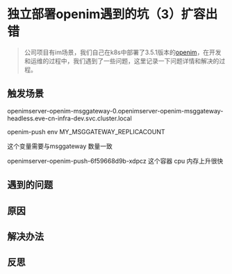 # 独立部署openim遇到的坑（3）扩容出错

> 公司项目有im场景，我们自己在k8s中部署了3.5.1版本的[openim](https://github.com/openimsdk)，在开发和运维的过程中，我们遇到了一些问题，这里记录一下问题详情和解决的过程。


## 触发场景
openimserver-openim-msggateway-0.openimserver-openim-msggateway-headless.eve-cn-infra-dev.svc.cluster.local

openim-push 
env
MY_MSGGATEWAY_REPLICACOUNT

这个变量需要与msggateway 数量一致

openimserver-openim-push-6f59668d9b-xdpcz 这个容器 cpu 内存上升很快

## 遇到的问题

## 原因


## 解决办法


## 反思
